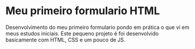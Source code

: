 # Meu primeiro formulario HTML
Desenvolvimento do meu primeiro formulario pondo em prática o que vi em meus estudos iniciais. Este pequeno projeto é foi desenvolvido basicamente com HTML, CSS e um pouco de JS.

